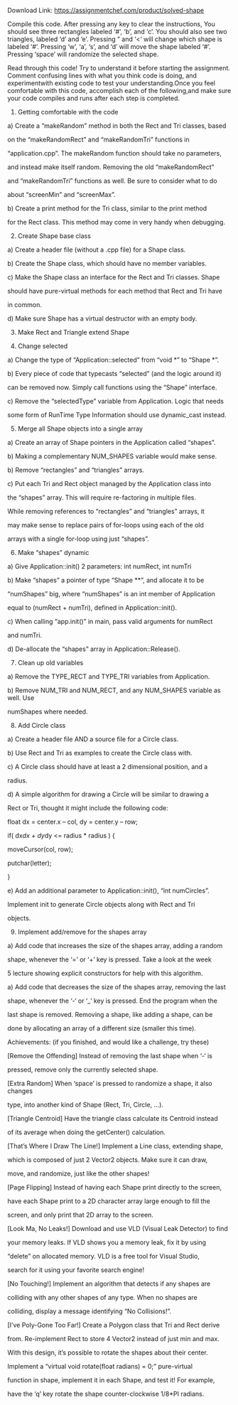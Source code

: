 Download Link: https://assignmentchef.com/product/solved-shape
<br>
<p class="ui header product-top-header" title="Shape Solution"> Compile this code. After pressing any key to clear the instructions, You  should see three rectangles labeled ‘#’, ‘b’, and ‘c’. You should also see  two triangles, labeled ‘d’ and ‘e’. Pressing ” and ‘&lt;‘ will change which  shape is labeled ‘#’. Pressing ‘w’, ‘a’, ‘s’, and ‘d’ will move the shape  labeled ‘#’. Pressing ‘space’ will randomize the selected shape.

Read through this code! Try to understand it before starting the assignment. Comment confusing lines with what you think code is doing, and experimentwith existing code to test your understanding.Once you feel comfortable with this code, accomplish each of the following,and make sure your code compiles and runs after each step is completed.

1. Getting comfortable with the code

a) Create a “makeRandom” method in both the Rect and Tri classes, based

on the “makeRandomRect” and “makeRandomTri” functions in

“application.cpp”. The makeRandom function should take no parameters,

and instead make itself random. Removing the old “makeRandomRect”

and “makeRandomTri” functions as well. Be sure to consider what to do

about “screenMin” and “screenMax”.

b) Create a print method for the Tri class, similar to the print method

for the Rect class. This method may come in very handy when debugging.

2. Create Shape base class

a) Create a header file (without a .cpp file) for a Shape class.

b) Create the Shape class, which should have no member variables.

c) Make the Shape class an interface for the Rect and Tri classes. Shape

should have pure-virtual methods for each method that Rect and Tri have

in common.

d) Make sure Shape has a virtual destructor with an empty body.

3. Make Rect and Triangle extend Shape

4. Change selected

a) Change the type of “Application::selected” from “void *” to “Shape *”.

b) Every piece of code that typecasts “selected” (and the logic around it)

can be removed now. Simply call functions using the “Shape” interface.

c) Remove the “selectedType” variable from Application. Logic that needs

some form of RunTime Type Information should use dynamic_cast instead.

5. Merge all Shape objects into a single array

a) Create an array of Shape pointers in the Application called “shapes”.

b) Making a complementary NUM_SHAPES variable would make sense.

b) Remove “rectangles” and “triangles” arrays.

c) Put each Tri and Rect object managed by the Application class into

the “shapes” array. This will require re-factoring in multiple files.

While removing references to “rectangles” and “triangles” arrays, it

may make sense to replace pairs of for-loops using each of the old

arrays with a single for-loop using just “shapes”.

6. Make “shapes” dynamic

a) Give Application::init() 2 parameters: int numRect, int numTri

b) Make “shapes” a pointer of type “Shape **”, and allocate it to be

“numShapes” big, where “numShapes” is an int member of Application

equal to (numRect + numTri), defined in Application::init().

c) When calling “app.init()” in main, pass valid arguments for numRect

and numTri.

d) De-allocate the “shapes” array in Application::Release().

7. Clean up old variables

a) Remove the TYPE_RECT and TYPE_TRI variables from Application.

b) Remove NUM_TRI and NUM_RECT, and any NUM_SHAPES variable as well. Use

numShapes where needed.

8. Add Circle class

a) Create a header file AND a source file for a Circle class.

b) Use Rect and Tri as examples to create the Circle class with.

c) A Circle class should have at least a 2 dimensional position, and a

radius.

d) A simple algorithm for drawing a Circle will be similar to drawing a

Rect or Tri, thought it might include the following code:

float dx = center.x – col, dy = center.y – row;

if( dx*dx + dy*dy &lt;= radius * radius ) {

moveCursor(col, row);

putchar(letter);

}

e) Add an additional parameter to Application::init(), “int numCircles”.

Implement init to generate Circle objects along with Rect and Tri

objects.

9. Implement add/remove for the shapes array

a) Add code that increases the size of the shapes array, adding a random

shape, whenever the ‘=’ or ‘+’ key is pressed. Take a look at the week

5 lecture showing explicit constructors for help with this algorithm.

a) Add code that decreases the size of the shapes array, removing the last

shape, whenever the ‘-‘ or ‘_’ key is pressed. End the program when the

last shape is removed. Removing a shape, like adding a shape, can be

done by allocating an array of a different size (smaller this time).

Achievements: (if you finished, and would like a challenge, try these)

[Remove the Offending] Instead of removing the last shape when ‘-‘ is

pressed, remove only the currently selected shape.

[Extra Random] When ‘space’ is pressed to randomize a shape, it also changes

type, into another kind of Shape (Rect, Tri, Circle, …).

[Triangle Centroid] Have the triangle class calculate its Centroid instead

of its average when doing the getCenter() calculation.

[That’s Where I Draw The Line!] Implement a Line class, extending shape,

which is composed of just 2 Vector2 objects. Make sure it can draw,

move, and randomize, just like the other shapes!

[Page Flipping] Instead of having each Shape print directly to the screen,

have each Shape print to a 2D character array large enough to fill the

screen, and only print that 2D array to the screen.

[Look Ma, No Leaks!] Download and use VLD (Visual Leak Detector) to find

your memory leaks. If VLD shows you a memory leak, fix it by using

“delete” on allocated memory. VLD is a free tool for Visual Studio,

search for it using your favorite search engine!

[No Touching!] Implement an algorithm that detects if any shapes are

colliding with any other shapes of any type. When no shapes are

colliding, display a message identifying “No Collisions!”.

[I’ve Poly-Gone Too Far!] Create a Polygon class that Tri and Rect derive

from. Re-implement Rect to store 4 Vector2 instead of just min and max.

With this design, it’s possible to rotate the shapes about their center.

Implement a “virtual void rotate(float radians) = 0;” pure-virtual

function in shape, implement it in each Shape, and test it! For example,

have the ‘q’ key rotate the shape counter-clockwise 1/8*PI radians.